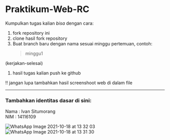 # Praktikum-Web-RC
Kumpulkan tugas kalian _bisa_ dengan cara: 
1. fork repository ini 
2. clone hasil fork repository
3. Buat branch baru dengan nama sesuai minggu pertemuan, contoh:
    > minggu1
 
 (kerjakan-selesai) 
1. hasil tugas kalian push ke github

:bangbang:
jangan lupa tambahkan hasil screenshoot web di dalam file

<hr>

### Tambahkan identitas dasar di sini: 

Nama  : Ivan Situmorang
<br>
NIM   : 14116109


![WhatsApp Image 2021-10-18 at 13 32 03](https://user-images.githubusercontent.com/40586882/137761211-51541247-4f6a-4553-9186-0d9cd7890a89.jpeg)
![WhatsApp Image 2021-10-18 at 13 31 30](https://user-images.githubusercontent.com/40586882/137761221-2ff43920-7673-46cd-b96c-3a7fcfe43e3d.jpeg)
